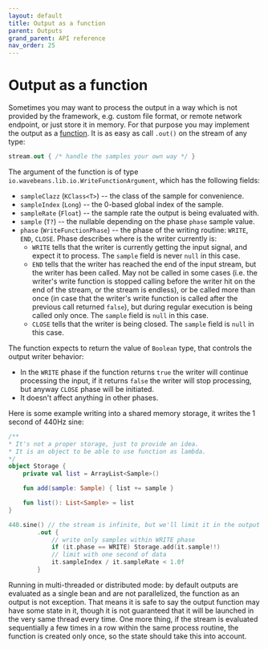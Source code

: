 ```yaml
---
layout: default
title: Output as a function
parent: Outputs
grand_parent: API reference
nav_order: 25
---
```

# Output as a function

Sometimes you may want to process the output in a way which is not provided by the framework, e.g. custom file format, or remote network endpoint, or just store it in memory. For that purpose you may implement the output as a [function](../functions.md). It is as easy as call `.out()` on the stream of any type:

```kotlin
stream.out { /* handle the samples your own way */ }
```

The argument of the function is of type `io.wavebeans.lib.io.WriteFunctionArgument`, which has the following fields:
* `sampleClazz` (`KClass<T>`) -- the class of the sample for convenience.
* `sampleIndex` (`Long`) -- the 0-based global index of the sample.
* `sampleRate` (`Float`) -- the sample rate the output is being evaluated with.
* `sample` (`T?`) -- the nullable depending on the phase `phase` sample value.
* `phase` (`WriteFunctionPhase`) -- the phase of the writing routine: `WRITE`, `END`, `CLOSE`. Phase describes where is the writer currently is: 
    * `WRITE` tells that the writer is currently getting the input signal, and expect it to process. The `sample` field is never `null` in this case.
    * `END` tells that the writer has reached the end of the input stream, but the writer has been called. May not be called in some cases (i.e. the writer's write function is stopped calling before the writer hit on the end of the stream, or the stream is endless), or be called more than once (in case that the writer's write function is called after the previous call returned `false`), but during regular execution is being called only once. The `sample` field is `null` in this case.
    * `CLOSE` tells that the writer is being closed. The `sample` field is `null` in this case.

The function expects to return the value of `Boolean` type, that controls the output writer behavior: 
* In the `WRITE` phase if the function returns `true` the writer will continue processing the input, if it returns `false` the writer will stop processing, but anyway `CLOSE` phase will be initiated.
* It doesn't affect anything in other phases.

Here is some example writing into a shared memory storage, it writes the 1 second of 440Hz sine:

```kotlin
/** 
* It's not a proper storage, just to provide an idea. 
* It is an object to be able to use function as lambda. 
*/
object Storage {
    private val list = ArrayList<Sample>()

    fun add(sample: Sample) { list += sample }

    fun list(): List<Sample> = list
}

440.sine() // the stream is infinite, but we'll limit it in the output function
        .out {
            // write only samples within WRITE phase
            if (it.phase == WRITE) Storage.add(it.sample!!)
            // limit with one second of data
            it.sampleIndex / it.sampleRate < 1.0f
        }
```

Running in multi-threaded or distributed mode: by default outputs are evaluated as a single bean and are not parallelized, the function as an output is not exception. That means it is safe to say the output function may have some state in it, though it is not guaranteed that it will be launched in the very same thread every time. One more thing, if the stream is evaluated sequentially a few times in a row within the same process routine, the function is created only once, so the state should take this into account.